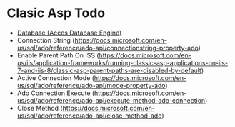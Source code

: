 ﻿# Clasic Asp Todo

* [Database (Acces Database Engine)](https://www.microsoft.com/en-us/download/details.aspx?id=13255)
* Connection String (https://docs.microsoft.com/en-us/sql/ado/reference/ado-api/connectionstring-property-ado)
* Enable Parent Path On ISS (https://docs.microsoft.com/en-us/iis/application-frameworks/running-classic-asp-applications-on-iis-7-and-iis-8/classic-asp-parent-paths-are-disabled-by-default)
* Active Connection Mode (https://docs.microsoft.com/en-us/sql/ado/reference/ado-api/mode-property-ado)
* Ado Connection Execute (https://docs.microsoft.com/en-us/sql/ado/reference/ado-api/execute-method-ado-connection)
* Close Method (https://docs.microsoft.com/en-us/sql/ado/reference/ado-api/close-method-ado)